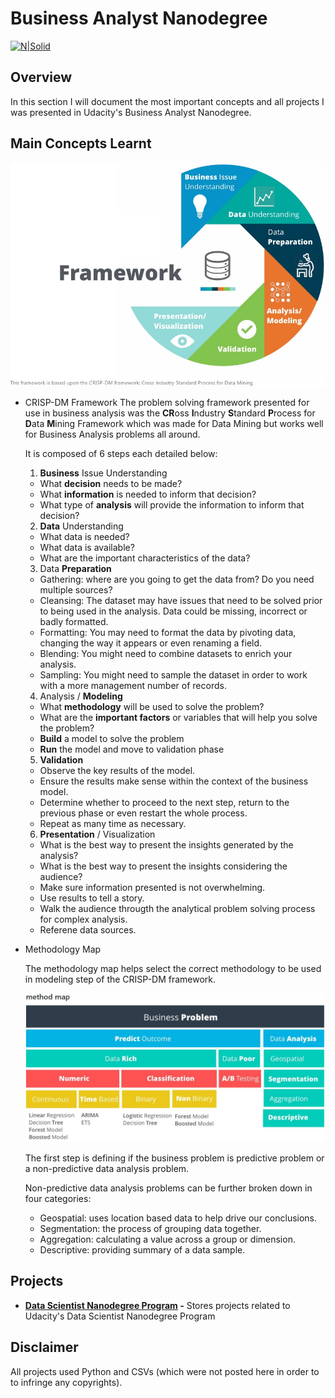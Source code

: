 # Business Analyst Nanodegree

[![N|Solid](https://www.python.org/static/community_logos/python-powered-w-70x28.png)](https://www.python.org/)

## Overview

In this section I will document the most important concepts and all projects I was presented in Udacity's Business Analyst Nanodegree.

## Main Concepts Learnt

  <img src="https://github.com/ehfreitas/Main/blob/main/02.%20Business%20Analyst%20Nanodegree/CRISM-DM.jpg" alt="CRISM-DM Framework" width="600"/>

- CRISP-DM Framework
  The problem solving framework presented for use in business analysis was the **CR**oss **I**ndustry **S**tandard **P**rocess for **D**ata **M**ining Framework which was made for Data Mining but works well for Business Analysis problems all around.

  It is composed of 6 steps each detailed below:

  1. **Business** Issue Understanding

  - What **decision** needs to be made?
  - What **information** is needed to inform that decision?
  - What type of **analysis** will provide the information to inform that decision?

  2. **Data** Understanding

  - What data is needed?
  - What data is available?
  - What are the important characteristics of the data?

  3. Data **Preparation**

  - Gathering: where are you going to get the data from? Do you need multiple sources?
  - Cleansing: The dataset may have issues that need to be solved prior to being used in the analysis. Data could be missing, incorrect or badly formatted.
  - Formatting: You may need to format the data by pivoting data, changing the way it appears or even renaming a field.
  - Blending: You might need to combine datasets to enrich your analysis.
  - Sampling: You might need to sample the dataset in order to work with a more management number of records.

  4. Analysis / **Modeling**

  - What **methodology** will be used to solve the problem?
  - What are the **important factors** or variables that will help you solve the problem?
  - **Build** a model to solve the problem
  - **Run** the model and move to validation phase

  5. **Validation**

  - Observe the key results of the model.
  - Ensure the results make sense within the context of the business model.
  - Determine whether to proceed to the next step, return to the previous phase or even restart the whole process.
  - Repeat as many time as necessary.

  6. **Presentation** / Visualization

  - What is the best way to present the insights generated by the analysis?
  - What is the best way to present the insights considering the audience?
  - Make sure information presented is not overwhelming.
  - Use results to tell a story.
  - Walk the audience througth the analytical problem solving process for complex analysis.
  - Referene data sources.

- Methodology Map

  The methodology map helps select the correct methodology to be used in modeling step of the CRISP-DM framework.

    <img src="https://github.com/ehfreitas/Main/blob/main/02.%20Business%20Analyst%20Nanodegree/method_map.jpg" alt="Method Map" width="600"/>

  The first step is defining if the business problem is predictive problem or a non-predictive data analysis problem.

  Non-predictive data analysis problems can be further broken down in four categories:

  - Geospatial: uses location based data to help drive our conclusions.
  - Segmentation: the process of grouping data together.
  - Aggregation: calculating a value across a group or dimension.
  - Descriptive: providing summary of a data sample.

## Projects

- **[Data Scientist Nanodegree Program](https://github.com/ehfreitas/Main/tree/main/01.%20Data%20Scientist%20Nanodegree/) -** Stores projects related to Udacity's Data Scientist Nanodegree Program

## Disclaimer

All projects used Python and CSVs (which were not posted here in order to to infringe any copyrights).
